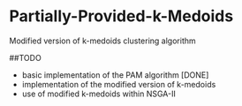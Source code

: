 # Partially-Provided-k-Medoids
Modified version of k-medoids clustering algorithm


##TODO

* basic implementation of the PAM algorithm [DONE]
* implementation of the modified version of k-medoids
* use of modified k-medoids within NSGA-II
